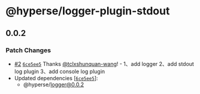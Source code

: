 # @hyperse/logger-plugin-stdout

## 0.0.2

### Patch Changes

- [#2](https://github.com/hyperse-io/logger/pull/2) [`6ce5ee5`](https://github.com/hyperse-io/logger/commit/6ce5ee5a28856a79f501a74c9acee1710b986f37) Thanks [@tclxshunquan-wang](https://github.com/tclxshunquan-wang)! - 1、add logger
  2、add stdout log plugin
  3、add console log plugin
- Updated dependencies [[`6ce5ee5`](https://github.com/hyperse-io/logger/commit/6ce5ee5a28856a79f501a74c9acee1710b986f37)]:
  - @hyperse/logger@0.0.2
